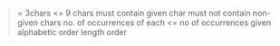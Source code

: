 >= 3chars
<= 9 chars
must contain given char
must not contain non-given chars
no. of occurrences of each <= no of occurrences given
alphabetic order
length order
